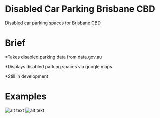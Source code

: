 # Disabled Car Parking Brisbane CBD
Disabled car parking spaces for Brisbane CBD

# Brief
*Takes disabled parking data from data.gov.au

*Displays disabled parking spaces via google maps

*Still in development

# Examples
![alt text](https://raw.githubusercontent.com/spiyer99/disabled-car-parking-brisbane-CBD/master/img/Turbot_st_widescreen.png)
![alt text](https://raw.githubusercontent.com/spiyer99/disabled-car-parking-brisbane-CBD/master/img/wickham_park_widscreen.png)
